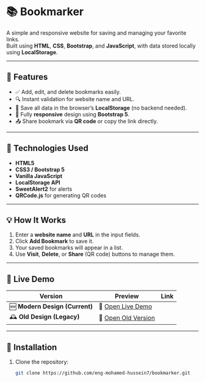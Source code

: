 # 📚 Bookmarker

A simple and responsive website for saving and managing your favorite links.  
Built using **HTML**, **CSS**, **Bootstrap**, and **JavaScript**, with data stored locally using **LocalStorage**.

---

## 🚀 Features
- ✅ Add, edit, and delete bookmarks easily.  
- 🔍 Instant validation for website name and URL.  
- 💾 Save all data in the browser’s **LocalStorage** (no backend needed).  
- 📱 Fully **responsive** design using **Bootstrap 5**.  
- 📤 Share bookmark via **QR code** or copy the link directly.  

---

## 🧠 Technologies Used
- **HTML5**  
- **CSS3 / Bootstrap 5**  
- **Vanilla JavaScript**  
- **LocalStorage API**  
- **SweetAlert2** for alerts  
- **QRCode.js** for generating QR codes  

---

## 💡 How It Works
1. Enter a **website name** and **URL** in the input fields.  
2. Click **Add Bookmark** to save it.  
3. Your saved bookmarks will appear in a list.  
4. Use **Visit**, **Delete**, or **Share** (QR code) buttons to manage them.  

---

## 🎨 Live Demo

| Version | Preview | Link |
|----------|----------|------|
| 🆕 **Modern Design (Current)** | 🔗 [Open Live Demo](https://eng-mohamed-hussein7.github.io/bookmarker/index.html) |
| 🕰️ **Old Design (Legacy)** | 🔗 [Open Old Version](https://eng-mohamed-hussein7.github.io/bookmarker/OldDesign/index.html) |

---

## 🧰 Installation
1. Clone the repository:
   ```bash
   git clone https://github.com/eng-mohamed-hussein7/bookmarker.git
